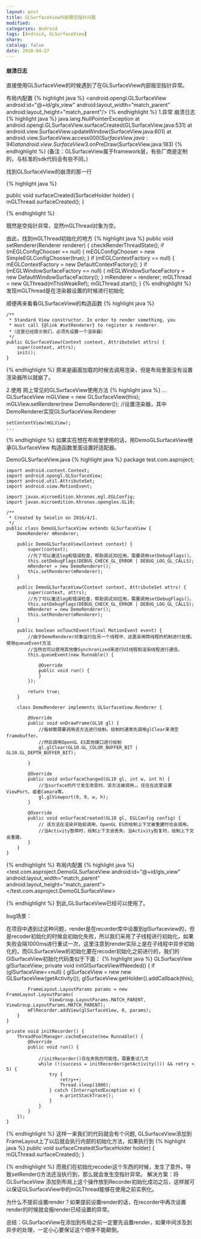 ```yaml
---
layout: post
title: GLSurfaceView内部报空指针问题
modified:
categories: Android
tags: [Android, GLSurfaceView]
share:
catalog: false
date: 2018-04-27
---
```

#### 崩溃日志

直接使用GLSurfaceView的时候遇到了在GLSurfaceView内部报空指针异常。

布局内配置
{% highlight java %}
<android.opengl.GLSurfaceView
    android:id="@+id/gls_view"
    android:layout_width="match_parent"
    android:layout_height="match_parent"/>
{% endhighlight %}
1.异常
崩溃日志
{% highlight java %}
java.lang.NullPointerException
  at android.opengl.GLSurfaceView.surfaceCreated(GLSurfaceView.java:531)
  at android.view.SurfaceView.updateWindow(SurfaceView.java:601)
  at android.view.SurfaceView.access$000(SurfaceView.java:94)
  at android.view.SurfaceView$3.onPreDraw(SurfaceView.java:183)
{% endhighlight %}
(备注：GLSurfaceView属于framework层，有些厂商是定制的，与标准的sdk代码会有些不同。)

找到GLSurfaceView的崩溃的那一行

{% highlight java %}

public void surfaceCreated(SurfaceHolder holder) {
    mGLThread.surfaceCreated();
}

{% endhighlight %}

既然是空指针异常，显然mGLThread对象为空。

由此，找到mGLThread初始化的地方
{% highlight java %}
public void setRenderer(Renderer renderer) {
    checkRenderThreadState();
    if (mEGLConfigChooser == null) {
        mEGLConfigChooser = new SimpleEGLConfigChooser(true);
    }
    if (mEGLContextFactory == null) {
        mEGLContextFactory = new DefaultContextFactory();
    }
    if (mEGLWindowSurfaceFactory == null) {
        mEGLWindowSurfaceFactory = new DefaultWindowSurfaceFactory();
    }
    mRenderer = renderer;
    mGLThread = new GLThread(mThisWeakRef);
    mGLThread.start();
}
{% endhighlight %}
发现mGLThread是在渲染器设置的时候进行初始化

顺便再来看看GLSurfaceView的构造函数
{% highlight java %}

    /**
     * Standard View constructor. In order to render something, you
     * must call {@link #setRenderer} to register a renderer.
     *（这里已经提示我们，必须先设置一个渲染器）
     */
    public GLSurfaceView(Context context, AttributeSet attrs) {
        super(context, attrs);
        init();
    }

{% endhighlight %}
原来是画面加载的时候去调用渲染，但是布局里面没有设置渲染器所以就崩了。


2.使用
网上常见的GLSurfaceView使用方法
{% highlight java %}
    ...
    GLSurfaceView mGLView = new GLSurfaceView(this); 
    mGLView.setRenderer(new DemoRenderer()); 
    //设置渲染器，其中DemoRenderer实现GLSurfaceView.Renderer

    setContentView(mGLView);
    ...
{% endhighlight %}
如果实在想在布局里使用的话，用DemoGLSurfaceView继承GLSurfaceView 
构造函数里面设置好适配器。

DemoGLSurfaceView.java
{% highlight java %}
    package test.com.asproject;
    
    import android.content.Context;
    import android.opengl.GLSurfaceView;
    import android.util.AttributeSet;
    import android.view.MotionEvent;
    
    import javax.microedition.khronos.egl.EGLConfig;
    import javax.microedition.khronos.opengles.GL10;

    /**
     * Created by Seselin on 2016/4/1.
     */
    public class DemoGLSurfaceView extends GLSurfaceView {
        DemoRenderer mRenderer;
        
        public DemoGLSurfaceView(Context context) {
            super(context);
            //为了可以激活log和错误检查，帮助调试3D应用，需要调用setDebugFlags()。
            this.setDebugFlags(DEBUG_CHECK_GL_ERROR | DEBUG_LOG_GL_CALLS);
            mRenderer = new DemoRenderer();
            this.setRenderer(mRenderer);
        }
    
        public DemoGLSurfaceView(Context context, AttributeSet attrs) {
            super(context, attrs);
            //为了可以激活log和错误检查，帮助调试3D应用，需要调用setDebugFlags()。
            this.setDebugFlags(DEBUG_CHECK_GL_ERROR | DEBUG_LOG_GL_CALLS);
            mRenderer = new DemoRenderer();
            this.setRenderer(mRenderer);
        }
    
        public boolean onTouchEvent(final MotionEvent event) {
            //由于DemoRenderer对象运行在另一个线程中，这里采用跨线程的机制进行处理。使用queueEvent方法
            //当然也可以使用其他像Synchronized来进行UI线程和渲染线程进行通信。
            this.queueEvent(new Runnable() {
    
                @Override
                public void run() {
                }
            });
    
            return true;
        }
    
        class DemoRenderer implements GLSurfaceView.Renderer {
    
            @Override
            public void onDrawFrame(GL10 gl) {
                //每帧都需要调用该方法进行绘制。绘制时通常先调用glClear来清空framebuffer。
                //然后调用OpenGL ES其他接口进行绘制
                gl.glClear(GL10.GL_COLOR_BUFFER_BIT | GL10.GL_DEPTH_BUFFER_BIT);
    
            }
    
            @Override
            public void onSurfaceChanged(GL10 gl, int w, int h) {
                //当surface的尺寸发生改变时，该方法被调用，。往往在这里设置ViewPort。或者Camara等。
                gl.glViewport(0, 0, w, h);
            }
    
            @Override
            public void onSurfaceCreated(GL10 gl, EGLConfig config) {
                // 该方法在渲染开始前调用，OpenGL ES的绘制上下文被重建时也会调用。
                //当Activity暂停时，绘制上下文会丢失，当Activity恢复时，绘制上下文会重建。
            }
        }
    }
{% endhighlight %}
布局内配置
{% highlight java %}
    <test.com.asproject.DemoGLSurfaceView
        android:id="@+id/gls_view"
        android:layout_width="match_parent"
        android:layout_height="match_parent">
    </test.com.asproject.DemoGLSurfaceView>

{% endhighlight %}
到此,GLSurfaceView已经可以使用了。

bug场景：
    
在项目中遇到过这种问题，render是在recorder库中设置到glSurfaceview的，但是recoder初始化的时候会初始化失败，所以我们采用了子线程进行初始化，如果失败会隔1000ms进行重试一次，这里注意到render实际上是在子线程中异步初始化的，而GLSurfaceView的初始化要在recoder初始化之前进行的，我们的GlSurfaceView初始化代码类似于下面：
{% highlight java %}
    GLSurfaceView glSurfaceView;
    private void initGlSurfaceViewIfNeeded() {
        if (glSurfaceView==null) {
            glSurfaceView = new new GLSurfaceView(getActivity());
            glSurfaceView.getHolder().addCallback(this);
            
            FrameLayout.LayoutParams params = new FrameLayout.LayoutParams(
                    ViewGroup.LayoutParams.MATCH_PARENT, ViewGroup.LayoutParams.MATCH_PARENT);
            mFlRecorder.addView(glSurfaceView, 0, params);
        }
    }
    
    private void initRecorder() {
        ThreadPoolManager.cacheExecute(new Runnable() {
            @Override
            public void run() {
            
                //initRecorder()存在失败的可能性，需要重试几次
                while (!(success = initRecorder(getActivity())) && retry < 5) {
                    try {
                        retry++;
                        Thread.sleep(1000);
                    } catch (InterruptedException e) {
                        e.printStackTrace();
                    }
                }
            }
        });
    }
{% endhighlight %}
这样一来我们的代码就会有个问题, GLSurfaceView添加到FrameLayout上了以后就会执行内部的初始化方法，如果执行到
{% highlight java %}
    public void surfaceCreated(SurfaceHolder holder) {
        mGLThread.surfaceCreated();
    }

{% endhighlight %}
而我们在初始化recoder这个东西的时候，发生了意外，导致setRender()方法还没执行到，那么就会发生空指针异常。
解决方案：将GLSurfaceView 添加到布局上这个操作放到Recorder初始化成功之后，这样就可以保证GLSurfaceView中的mGLThread能够在使用之前实例化。

为什么不提前设置render？如果提前设置render的话，在recorder中再次设置render的时候就会报render已经设置的异常。

总结：GLSurfaceView在添加到布局之前一定要先设置render，如果中间涉及到异步的处理，一定小心要保证这个顺序不能颠倒。

